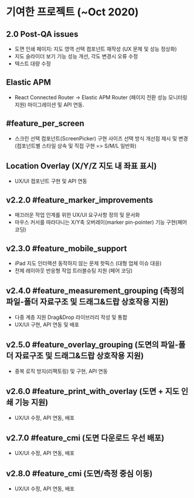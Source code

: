 
# 기여한 프로젝트 (~Oct 2020)

## 2.0 Post-QA issues

- 도면 인쇄 페이지: 지도 영역 선택 컴포넌트 재작성 (UX 문제 및 성능 정상화)
- 지도 슬라이더 보기 기능 성능 개선, 각도 변경시 오류 수정
- 텍스트 대량 수정

## Elastic APM

- React Connected Router -> Elastic APM Router (페이지 전환 성능 모니터링 지원) 마이그레이션 및 API 연동.

## #feature_per_screen 

- 스크린 선택 컴포넌트(ScreenPicker) 구현
사이즈 선택 방식 개선점 제시 및 변경 (컴포넌트별 스타일 상속 및 직접 구현 => S/M/L 일반화)

## Location Overlay (X/Y/Z 지도 내 좌표 표시)

- UX/UI 컴포넌트 구현 및 API 연동

## v2.2.0 #feature_marker_improvements 

- 매끄러운 작업 인계를 위한 UX/UI 요구사항 정의 및 문서화
- 마우스 커서를 따라다니는 X/Y축 오버레이(marker pin-pointer) 기능 구현(페어 코딩)

## v2.3.0 #feature_mobile_support 

- iPad 지도 인터랙션 동작하지 않는 문제 핫픽스 (대형 업체 이슈 대응)
- 전체 레이아웃 반응형 작업 트러블슈팅 지원 (페어 코딩)

## v2.4.0 #feature_measurement_grouping (측정의 파일-폴더 자료구조 및 드래그&드랍 상호작용 지원)

- 다중 계층 지원 Drag&Drop 라이브러리 작성 및 통합
- UX/UI 구현, API 연동 및 배포

## v2.5.0 #feature_overlay_grouping (도면의 파일-폴더 자료구조 및 드래그&드랍 상호작용 지원)

- 중복 로직 방지(리팩토링) 및 구현, API 연동

## v2.6.0 #feature_print_with_overlay (도면 + 지도 인쇄 기능 지원)

- UX/UI 수정, API 연동, 배포

## v2.7.0 #feature_cmi (도면 다운로드 우선 배포)

- UX/UI 수정, API 연동, 배포

## v2.8.0 #feature_cmi (도면/측정 중심 이동)

- UX/UI 수정, API 연동, 배포
